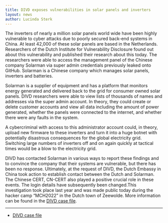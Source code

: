 ```yaml
---
title: DIVD exposes vulnerabilities in solar panels and inverters
layout: news
author: Lucinda Sterk
---
```

The inverters of nearly a million solar panels world wide have been highly vulnerable to cyber attacks due to poorly secured back-end systems in China. At least 42,000 of these solar panels are based in the Netherlands. Researchers of the Dutch Institute for Vulnerability Disclosure found out about this vulnerability and published their research about this today. The researchers were able to access the management panel of the Chinese company Solarman via super admin credentials previously leaked onto GitHub. Solarman is a Chinese company which manages solar panels, inverters and batteries.

Solarman is a supplier of equipment and has a platform that monitors energy generated and delivered back to the grid for consumer owned solar panels. DIVD researchers were able to view lists of thousands of names and addresses via the super admin account. In theory, they could create or delete customer accounts and view all data including the amount of power generated, whether the panels were connected to the internet, and whether there were any faults in the system.

A cybercriminal with access to this administrator account could, in theory, upload new firmware to these inverters and turn it into a huge botnet with potentially disastrous consequences for the global electricity grid. Switching large numbers of inverters off and on again quickly at tactical times would be a blow to the electricity grid.

DIVD has contacted Solarman in various ways to report these findings and to convince the company that their systems are vulnerable, but there has been no response. Ultimately, at the request of DIVD, the Dutch Embassy in China took action to establish contact between the Dutch and Solarman. The Chinese CERT, CN-CERT also played a positive crucial role in these events. The login details have subsequently been changed.This investigation took place last year and was made public today during the hacker camp “MCH2022” in the Dutch town of Zeewolde. More information can be found in the [DIVD case file](Https://csirt.divd.nl/DIVD-2022-00009).

---

* [DIVD case file](Https://csirt.divd.nl/DIVD-2022-00009)
